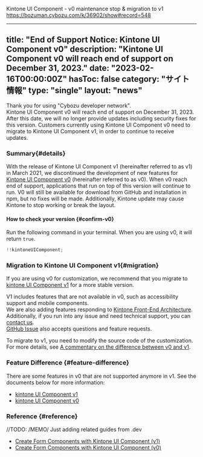 
Kintone UI Component - v0 maintenance stop & migration to v1
https://bozuman.cybozu.com/k/36902/show#record=548

---
title: "End of Support Notice: Kintone UI Component v0"
description: "Kintone UI Component v0 will reach end of support on December 31, 2023."
date: "2023-02-16T00:00:00Z"
hasToc: false
category: "サイト情報"
type: "single"
layout: "news"
---

Thank you for using "Cybozu developer network".  
Kintone UI Component v0 will reach end of support on December 31, 2023.
After this date, we will no longer provide updates including security fixes for this version.
Customers currently using Kintone UI Component v0 need to migrate to Kintone UI Component v1, in order to continue to receive updates.

### Summary{#details}

<!-- textlint-disable no-doubled-joshi -->

With the release of Kintone UI Component v1 (hereinafter referred to as v1) in March 2021, we discontinued the development of new features for [Kintone UI Component v0](https://kintone-labs.github.io/kintone-ui-component/latest/) (hereinafter referred to as v0).
When v0 reach end of support, applications that run on top of this version will continue to run. V0 will still be available for download from GitHub and installation in npm, but no fixes will be made. Additionally, Kintone update may cause Kintone to stop working or break the layout.

<!-- textlint-enable -->

#### How to check your version {#confirm-v0}

Run the following command in your terminal. When you are using v0, it will return `true`.

<!-- eslint-disable -->
```js
!!kintoneUIComponent;
```

### Migration to Kintone UI Component v1{#migration}

If you are using v0 for customization, we recommend that you migrate to [kintone UI Component v1](https://kintone-ui-component.netlify.app/en/) for a more stable version.

V1 includes features that are not available in v0, such as accessibility support and mobile components.  
We are also adding features responding to [Kintone Front-End Architecture](https://blog.kintone.com/company-news/september-2022-product-update).  
Additionally, if you run into any issue and need technical support, you can [contact us](https://jp.cybozu.help/k/en/trouble_shooting/developer/developer_qa.html).  
[GitHub Issue](https://github.com/kintone-labs/kintone-ui-component/issues) also accepts questions and feature requests.

To migrate to v1, you need to modify the source code of the customization.  
For more details, see [A commentary on the difference between v0 and v1](https://kintone-ui-component.netlify.app/docs/en/guides/comparison-v0-v1).

### Feature Difference {#feature-difference}

There are some features in v0 that are not supported anymore in v1. See the documents below for more information:

* [kintone UI Component v1](https://kintone-ui-component.netlify.app/en/)
* [kintone UI Component v0](https://kintone-labs.github.io/kintone-ui-component/latest/)

### Reference {#reference}

//TODO: /MEMO/ Just adding related guides from .dev
- [Create Form Components with Kintone UI Component (v1)](https://kintone.dev/en/tutorials/tool-guides/create-form-components-with-kintone-ui-component-v1/)
- [Create Form Components with Kintone UI Component (v0)](https://kintone.dev/en/tutorials/tool-guides/create-form-components-with-kintone-ui-component-v0/)


